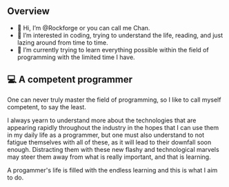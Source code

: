 ## Overview
- 👋 Hi, I’m @Rockforge or you can call me Chan.
- 👀 I’m interested in coding, trying to understand the life, reading, and just lazing around from time to time.
- 🌱 I’m currently trying to learn everything possible within the field of programming with the limited time I have.

## :computer: A competent programmer
One can never truly master the field of programming, so I like to call myself competent, to say the least. 

I always yearn to understand more about the technologies that are appearing rapidly throughout the industry in the hopes that I can use them in my daily life as a programmer, but one must also understand to not fatigue themselves with all of these, as it will lead to their downfall soon enough. Distracting them with these new flashy and technological marvels may steer them away from what is really important, and that is learning.

A progammer's life is filled with the endless learning and this is what I aim to do.

    
<!---
Rockforge/Rockforge is a ✨ special ✨ repository because its `README.md` (this file) appears on your GitHub profile.
You can click the Preview link to take a look at your changes.
--->
